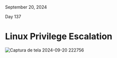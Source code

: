 September 20, 2024<br>

Day 137<br>

<h1>Linux Privilege Escalation</h1>


![Captura de tela 2024-09-20 222756](https://github.com/user-attachments/assets/68f11319-26ce-487a-8ac8-dee3842ac7d9)
